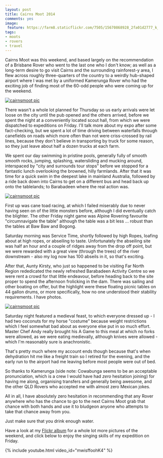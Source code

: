 ```yaml
---
layout: post
title: Cairns Moot 2014
comments: yes
image:
 feature: https://farm8.staticflickr.com/7505/15670868928_2fa01d2777_k_d.jpg
tags:
- moots
- rovers
- travel
---
```


Cairns Moot was this weekend, and based largely on the recommendation of a Brisbane Rover who went to the last one who I don't know; as well as a long-term desire to go visit Cairns and the surrounding rainforest-y area, I flew across roughly three-quarters of the country to a weirdly hub-shaped airport where I was met by a uniformed Kamerunga Rover who had the exciting job of finding most of the 60-odd people who were coming up for the weekend.

<!--more-->
  <a href="https://www.flickr.com/photos/ubersejanus/15858411075/in/set-72157649013570489" target="_blank">
  <img src="https://farm8.staticflickr.com/7568/15858411075_76a3288da9_z_d.jpg" alt="cairnsmoot pic" /></a>

There wasn't a whole lot planned for Thursday so us early arrivals were let loose on the city until the pub opened and the others arrived, before we spent the night at a conveniently located scout hall, from which we were dispatched to expeditions on Friday. I'll talk more about my expo after some fact-checking, but we spent a lot of time driving between waterfalls through canefields on roads which more often than not were criss-crossed by rail lines, because they don't believe in transporting by truck for some reason, so they just leave about half a dozen trucks at each farm.

We spent our day swimming in pristine pools, generally fully of smooth smooth rocks, jumping, splashing, watersliding and mucking around, interspaced by "city and surrounds tour stops" before we stopped for a fantastic lunch overlooking the browned, hilly farmlands. After that it was time for a quick swim in the deepest lake in mainland Australia, followed by a ride back down into Cairns to get on a different bus and head back up onto the tablelands; to Barabadeen where the real action was.

  <a href="https://www.flickr.com/photos/ubersejanus/15671150768/in/set-72157649013570489" target="_blank">
  <img src="https://farm8.staticflickr.com/7559/15671150768_bd6f5c02bc_z_d.jpg" alt="cairnsmoot pic" /></a>

First up was cane toad racing, at which I failed miserably due to never having seen on of the little monsters before, although I did eventually catch the blighter. The other Friday night game was Alpine Rovering favourite "circumnavigate the table" although the table was a bit less ... robust than the tables at Baw Baw and Bogong.

Saturday morning was Service Time, shortly followed by high Ropes, loafing about at high ropes, or abseiling to taste. Unfortunately the abseiling site was half an hour and a couple of ridges away from the drop off point, but we were rewarded with a great view (through the trees) of the river downstream - also my log now has 100 abseils in it, so that's exciting.

After that, Aunty Kirsty, who just so happened to be visiting Far North Region rededicated the newly refreshed Barabadeen Activity Centre so we were rent a crowd for that little endeavour, before heading back to the site proper to spend the afternoon frolicking in the dam. There was sailing and other boating on offer, but the highlight were these floating picnic tables on 44 gallon drums, or more specifically, how no one understood their stability requirements. I have photos.

  <a href="https://www.flickr.com/photos/ubersejanus/15858655165/in/set-72157649013570489" target="_blank">
  <img src="https://farm8.staticflickr.com/7515/15858655165_248ab72342_z_d.jpg" alt="cairnsmoot pic" /></a>

Saturday night featured a medieval feast, to which everyone dressed up - I had two coconuts for my horse "costume" because weight restrictions which I feel somewhat bad about as everyone else put in so much effort. Master Chef Andy really brought his A Game to this meal at which no forks were allowed, as we were eating medievally, although knives were allowed - which I'm reasonably sure is anachronistic.

That's pretty much where my account ends though because that's when dehydration hit me like a freight train so I retired for the evening, and the early run to the airport had me leaving before most people were out of bed.

So thanks to Kamerunga (side note: Cowabunga seems to be an acceptable pronunciation, which is a crew I would have had <em>zero</em> hesitation joining) for having me along, organising transfers and generally being awesome, and the other QLD Rovers who accepted me with almost zero Mexican jokes.

All in all, I have absolutely zero hesitation in recommending that any Rover anywhere who has the chance to go to the next Cairns Moot grab that chance with both hands and use it to bludgeon anyone who attempts to take that chance away from you.

Just make sure that you drink enough water.

Have a look at my [Flickr album](https://www.flickr.com/photos/ubersejanus/albums/72157649013570489) for a whole lot more pictures of the weekend, and click below to enjoy the singing skills of my expedition on Friday.

{% include youtube.html video_id="mwisffoohK4" %}